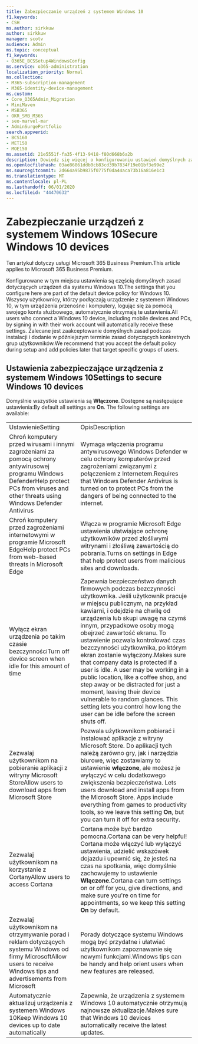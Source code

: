 ```yaml
---
title: Zabezpieczanie urządzeń z systemem Windows 10
f1.keywords:
- CSH
ms.author: sirkkuw
author: sirkkuw
manager: scotv
audience: Admin
ms.topic: conceptual
f1_keywords:
- O365E_BCSSetup4WindowsConfig
ms.service: o365-administration
localization_priority: Normal
ms.collection:
- M365-subscription-management
- M365-identity-device-management
ms.custom:
- Core_O365Admin_Migration
- MiniMaven
- MSB365
- OKR_SMB_M365
- seo-marvel-mar
- AdminSurgePortfolio
search.appverid:
- BCS160
- MET150
- MOE150
ms.assetid: 21e5551f-fa35-4f13-9418-f80d668b6a2b
description: Dowiedz się więcej o konfigurowaniu ustawień domyślnych zasad dotyczących urządzeń, które otrzyma dowolne urządzenie z systemem Windows 10 po zalogowaniu się na swoje konto służbowe.
ms.openlocfilehash: 03ae86861ddb0cb83cd39b7834f19e01bf3e99e2
ms.sourcegitcommit: 2d664a95b9875f0775f0da44aca73b16a816e1c3
ms.translationtype: MT
ms.contentlocale: pl-PL
ms.lasthandoff: 06/01/2020
ms.locfileid: "44470632"
---
```

# <a name="secure-windows-10-devices"></a><span data-ttu-id="f5829-103">Zabezpieczanie urządzeń z systemem Windows 10</span><span class="sxs-lookup"><span data-stu-id="f5829-103">Secure Windows 10 devices</span></span>

<span data-ttu-id="f5829-104">Ten artykuł dotyczy usługi Microsoft 365 Business Premium.</span><span class="sxs-lookup"><span data-stu-id="f5829-104">This article applies to Microsoft 365 Business Premium.</span></span>

<span data-ttu-id="f5829-105">Konfigurowane w tym miejscu ustawienia są częścią domyślnych zasad dotyczących urządzeń dla systemu Windows 10.</span><span class="sxs-lookup"><span data-stu-id="f5829-105">The settings that you configure here are part of the default device policy for Windows 10.</span></span> <span data-ttu-id="f5829-106">Wszyscy użytkownicy, którzy podłączają urządzenie z systemem Windows 10, w tym urządzenia przenośne i komputery, logując się za pomocą swojego konta służbowego, automatycznie otrzymają te ustawienia.</span><span class="sxs-lookup"><span data-stu-id="f5829-106">All users who connect a Windows 10 device, including mobile devices and PCs, by signing in with their work account will automatically receive these settings.</span></span> <span data-ttu-id="f5829-107">Zalecane jest zaakceptowanie domyślnych zasad podczas instalacji i dodanie w późniejszym terminie zasad dotyczących konkretnych grup użytkowników.</span><span class="sxs-lookup"><span data-stu-id="f5829-107">We recommend that you accept the default policy during setup and add policies later that target specific groups of users.</span></span>
  
## <a name="settings-to-secure-windows-10-devices"></a><span data-ttu-id="f5829-108">Ustawienia zabezpieczające urządzenia z systemem Windows 10</span><span class="sxs-lookup"><span data-stu-id="f5829-108">Settings to secure Windows 10 devices</span></span>

<span data-ttu-id="f5829-p102">Domyślnie wszystkie ustawienia są **Włączone**. Dostępne są następujące ustawienia:</span><span class="sxs-lookup"><span data-stu-id="f5829-p102">By default all settings are **On**. The following settings are available:</span></span>
  
|||
|:-----|:-----|
|<span data-ttu-id="f5829-111">Ustawienie</span><span class="sxs-lookup"><span data-stu-id="f5829-111">Setting</span></span>  <br/> |<span data-ttu-id="f5829-112">Opis</span><span class="sxs-lookup"><span data-stu-id="f5829-112">Description</span></span>  <br/> |
|<span data-ttu-id="f5829-113">Chroń komputery przed wirusami i innymi zagrożeniami za pomocą ochrony antywirusowej programu Windows Defender</span><span class="sxs-lookup"><span data-stu-id="f5829-113">Help protect PCs from viruses and other threats using Windows Defender Antivirus</span></span>  <br/> |<span data-ttu-id="f5829-114">Wymaga włączenia programu antywirusowego Windows Defender w celu ochrony komputerów przed zagrożeniami związanymi z połączeniem z Internetem.</span><span class="sxs-lookup"><span data-stu-id="f5829-114">Requires that Windows Defender Antivirus is turned on to protect PCs from the dangers of being connected to the internet.</span></span>  <br/> |
|<span data-ttu-id="f5829-115">Chroń komputery przed zagrożeniami internetowymi w programie Microsoft Edge</span><span class="sxs-lookup"><span data-stu-id="f5829-115">Help protect PCs from web-based threats in Microsoft Edge</span></span>  <br/> |<span data-ttu-id="f5829-116">Włącza w programie Microsoft Edge ustawienia ułatwiające ochronę użytkowników przed złośliwymi witrynami i złośliwą zawartością do pobrania.</span><span class="sxs-lookup"><span data-stu-id="f5829-116">Turns on settings in Edge that help protect users from malicious sites and downloads.</span></span>  <br/> |
|<span data-ttu-id="f5829-117">Wyłącz ekran urządzenia po takim czasie bezczynności</span><span class="sxs-lookup"><span data-stu-id="f5829-117">Turn off device screen when idle for this amount of time</span></span>  <br/> |<span data-ttu-id="f5829-p103">Zapewnia bezpieczeństwo danych firmowych podczas bezczynności użytkownika. Jeśli użytkownik pracuje w miejscu publicznym, na przykład kawiarni, i odejdzie na chwilę od urządzenia lub skupi uwagę na czymś innym, przypadkowe osoby mogą obejrzeć zawartość ekranu. To ustawienie pozwala kontrolować czas bezczynności użytkownika, po którym ekran zostanie wyłączony.</span><span class="sxs-lookup"><span data-stu-id="f5829-p103">Makes sure that company data is protected if a user is idle. A user may be working in a public location, like a coffee shop, and step away or be distracted for just a moment, leaving their device vulnerable to random glances. This setting lets you control how long the user can be idle before the screen shuts off.</span></span>  <br/> |
|<span data-ttu-id="f5829-121">Zezwalaj użytkownikom na pobieranie aplikacji z witryny Microsoft Store</span><span class="sxs-lookup"><span data-stu-id="f5829-121">Allow users to download apps from Microsoft Store</span></span>  <br/> |<span data-ttu-id="f5829-p104">Pozwala użytkownikom pobierać i instalować aplikacje z witryny Microsoft Store. Do aplikacji tych należą zarówno gry, jak i narzędzia biurowe, więc zostawiamy to ustawienie **włączone**, ale możesz je wyłączyć w celu dodatkowego zwiększenia bezpieczeństwa.  </span><span class="sxs-lookup"><span data-stu-id="f5829-p104">Lets users download and install apps from the Microsoft Store. Apps include everything from games to productivity tools, so we leave this setting **On**, but you can turn it off for extra security.  </span></span><br/> |
|<span data-ttu-id="f5829-124">Zezwalaj użytkownikom na korzystanie z Cortany</span><span class="sxs-lookup"><span data-stu-id="f5829-124">Allow users to access Cortana</span></span>  <br/> |<span data-ttu-id="f5829-125">Cortana może być bardzo pomocna.</span><span class="sxs-lookup"><span data-stu-id="f5829-125">Cortana can be very helpful!</span></span> <span data-ttu-id="f5829-126">Cortana może włączyć lub wyłączyć ustawienia, udzielić wskazówek dojazdu i upewnić się, że jesteś na czas na spotkania, więc domyślnie zachowujemy to ustawienie **Włączone.**</span><span class="sxs-lookup"><span data-stu-id="f5829-126">Cortana can turn settings on or off for you, give directions, and make sure you're on time for appointments, so we keep this setting **On** by default.</span></span>  <br/> |
|<span data-ttu-id="f5829-127">Zezwalaj użytkownikom na otrzymywanie porad i reklam dotyczących systemu Windows od firmy Microsoft</span><span class="sxs-lookup"><span data-stu-id="f5829-127">Allow users to receive Windows tips and advertisements from Microsoft</span></span>  <br/> |<span data-ttu-id="f5829-128">Porady dotyczące systemu Windows mogą być przydatne i ułatwiać użytkownikom zapoznawanie się nowymi funkcjami.</span><span class="sxs-lookup"><span data-stu-id="f5829-128">Windows tips can be handy and help orient users when new features are released.</span></span>  <br/> |
|<span data-ttu-id="f5829-129">Automatycznie aktualizuj urządzenia z systemem Windows 10</span><span class="sxs-lookup"><span data-stu-id="f5829-129">Keep Windows 10 devices up to date automatically</span></span>  <br/> |<span data-ttu-id="f5829-130">Zapewnia, że urządzenia z systemem Windows 10 automatycznie otrzymują najnowsze aktualizacje.</span><span class="sxs-lookup"><span data-stu-id="f5829-130">Makes sure that Windows 10 devices automatically receive the latest updates.</span></span>  <br/> |
   

